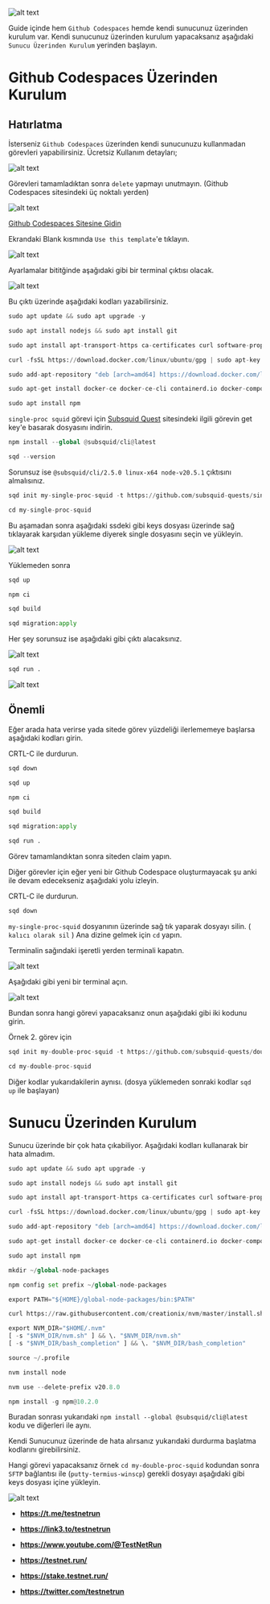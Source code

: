 ![alt text](https://i.hizliresim.com/ea13mj8.png)

Guide içinde hem `Github Codespaces` hemde kendi sunucunuz üzerinden kurulum var. Kendi sunucunuz üzerinden kurulum yapacaksanız aşağıdaki `Sunucu Üzerinden Kurulum` yerinden başlayın.


# Github Codespaces Üzerinden Kurulum

## Hatırlatma
İsterseniz `Github Codespaces` üzerinden kendi sunucunuzu kullanmadan görevleri yapabilirsiniz. Ücretsiz Kullanım detayları;


![alt text](https://i.hizliresim.com/6uw6f92.png)

Görevleri tamamladıktan sonra `delete` yapmayı unutmayın. (Github Codespaces sitesindeki üç noktalı yerden)

![alt text](https://i.hizliresim.com/s0fav51.png)

<a href="https://github.com/codespaces">Github Codespaces Sitesine Gidin</a>

Ekrandaki Blank kısmında `Use this template`'e tıklayın.

![alt text](https://i.hizliresim.com/cfgq9od.png)

Ayarlamalar bititğinde aşağıdaki gibi bir terminal çıktısı olacak. 

![alt text](https://i.hizliresim.com/ok517ng.png)

Bu çıktı üzerinde aşağıdaki kodları yazabilirsiniz.

```python
sudo apt update && sudo apt upgrade -y
```

```python
sudo apt install nodejs && sudo apt install git
```

```python
sudo apt install apt-transport-https ca-certificates curl software-properties-common -y
```

```python
curl -fsSL https://download.docker.com/linux/ubuntu/gpg | sudo apt-key add -
```

```python
sudo add-apt-repository "deb [arch=amd64] https://download.docker.com/linux/ubuntu focal stable"
```

```python
sudo apt-get install docker-ce docker-ce-cli containerd.io docker-compose-plugin -y
```

```python
sudo apt install npm
```

`single-proc squid` görevi için <a href="https://app.subsquid.io/quests">Subsquid Quest</a>  sitesindeki ilgili görevin get key'e basarak dosyasını indirin.

```python
npm install --global @subsquid/cli@latest
```

```python
sqd --version
```

Sorunsuz ise `@subsquid/cli/2.5.0 linux-x64 node-v20.5.1` çıktısını almalısınız.

```python
sqd init my-single-proc-squid -t https://github.com/subsquid-quests/single-chain-squid
```

```python
cd my-single-proc-squid
```


Bu aşamadan sonra aşağıdaki ssdeki gibi keys dosyası üzerinde sağ tıklayarak karşıdan yükleme diyerek single dosyasını seçin ve yükleyin.

![alt text](https://i.hizliresim.com/mxk80i0.png)

Yüklemeden sonra 

```python
sqd up
```

```python
npm ci
```

```python
sqd build
```

```python
sqd migration:apply
```
Her şey sorunsuz ise aşağıdaki gibi çıktı alacaksınız.

![alt text](https://i.hizliresim.com/se9p2x3.png)

```python
sqd run .
```
![alt text](https://i.hizliresim.com/mjaqwgp.png)

## Önemli
Eğer arada hata verirse yada sitede görev yüzdeliği ilerlememeye başlarsa aşağıdaki kodları girin.

CRTL-C ile durdurun.

```python
sqd down
```

```python
sqd up
```

```python
npm ci
```

```python
sqd build
```

```python
sqd migration:apply
```

```python
sqd run .
```

Görev tamamlandıktan sonra siteden claim yapın.

Diğer görevler için eğer yeni bir Github Codespace oluşturmayacak şu anki ile devam edecekseniz aşağıdaki yolu izleyin.
  
CRTL-C ile durdurun.

```python
sqd down
```
`my-single-proc-squid` dosyanının üzerinde sağ tık yaparak dosyayı silin. ( `kalıcı olarak sil` ) 
Ana dizine gelmek için `cd` yapın.

Terminalin sağındaki işeretli yerden terminali kapatın.

![alt text](https://i.hizliresim.com/1smtqu3.png)

Aşağıdaki gibi yeni bir terminal açın. 

![alt text](https://i.hizliresim.com/k0m53t4.png)


Bundan sonra hangi görevi yapacaksanız onun aşağıdaki gibi iki kodunu girin.

Örnek 2. görev için 

```python
sqd init my-double-proc-squid -t https://github.com/subsquid-quests/double-chain-squid
```

```python
cd my-double-proc-squid
```

Diğer kodlar yukarıdakilerin aynısı. (dosya yüklemeden sonraki kodlar `sqd up` ile başlayan)



# Sunucu Üzerinden Kurulum


Sunucu üzerinde bir çok hata çıkabiliyor. Aşağıdaki kodları kullanarak bir hata almadım.

```python
sudo apt update && sudo apt upgrade -y
```

```python
sudo apt install nodejs && sudo apt install git
```

```python
sudo apt install apt-transport-https ca-certificates curl software-properties-common -y
```

```python
curl -fsSL https://download.docker.com/linux/ubuntu/gpg | sudo apt-key add -
```

```python
sudo add-apt-repository "deb [arch=amd64] https://download.docker.com/linux/ubuntu focal stable"
```

```python
sudo apt-get install docker-ce docker-ce-cli containerd.io docker-compose-plugin -y
```

```python
sudo apt install npm
```

```python
mkdir ~/global-node-packages
```

```python
npm config set prefix ~/global-node-packages
```

```python
export PATH="${HOME}/global-node-packages/bin:$PATH"
```

```python
curl https://raw.githubusercontent.com/creationix/nvm/master/install.sh | bash
```

```python
export NVM_DIR="$HOME/.nvm"
[ -s "$NVM_DIR/nvm.sh" ] && \. "$NVM_DIR/nvm.sh"
[ -s "$NVM_DIR/bash_completion" ] && \. "$NVM_DIR/bash_completion"
```

```python
source ~/.profile
```

```python
nvm install node
```

```python
nvm use --delete-prefix v20.8.0
```

```python
npm install -g npm@10.2.0
```

Buradan sonrası yukarıdaki  `npm install --global @subsquid/cli@latest` kodu ve diğerleri ile aynı.

Kendi Sunucunuz üzerinde de hata alırsanız yukarıdaki durdurma başlatma kodlarını girebilirsiniz.

Hangi görevi yapacaksanız örnek `cd my-double-proc-squid` kodundan sonra `SFTP` bağlantısı ile (`putty-termius-winscp`) gerekli dosyayı aşağıdaki gibi keys dosyası içine yükleyin.

![alt text](https://i.hizliresim.com/fn92koo.png)


- **https://t.me/testnetrun**

- **https://link3.to/testnetrun**

- **https://www.youtube.com/@TestNetRun**

- **https://testnet.run/**

- **https://stake.testnet.run/**

- **https://twitter.com/testnetrun**






